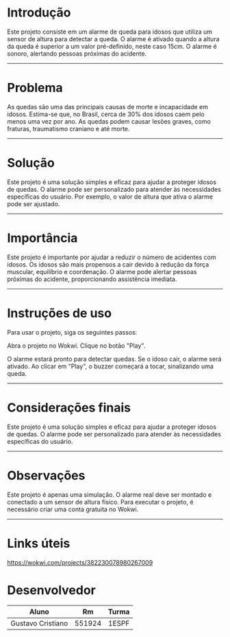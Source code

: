 # Introdução

Este projeto consiste em um alarme de queda para idosos que utiliza um sensor de altura para detectar a queda. O alarme é ativado quando a altura da queda é superior a um valor pré-definido, neste caso 15cm. O alarme é sonoro, alertando pessoas próximas do acidente.

---

# Problema

As quedas são uma das principais causas de morte e incapacidade em idosos. Estima-se que, no Brasil, cerca de 30% dos idosos caem pelo menos uma vez por ano. As quedas podem causar lesões graves, como fraturas, traumatismo craniano e até morte.

---

# Solução

Este projeto é uma solução simples e eficaz para ajudar a proteger idosos de quedas. O alarme pode ser personalizado para atender às necessidades específicas do usuário. Por exemplo, o valor de altura que ativa o alarme pode ser ajustado.

---

# Importância

Este projeto é importante por ajudar a reduzir o número de acidentes com idosos. Os idosos são mais propensos a cair devido à redução da força muscular, equilíbrio e coordenação. O alarme pode alertar pessoas próximas do acidente, proporcionando assistência imediata.

---

# Instruções de uso

Para usar o projeto, siga os seguintes passos:

Abra o projeto no Wokwi.
Clique no botão "Play".

O alarme estará pronto para detectar quedas. Se o idoso cair, o alarme será ativado.
Ao clicar em "Play", o buzzer começará a tocar, sinalizando uma queda.

---

# Considerações finais

Este projeto é uma solução simples e eficaz para ajudar a proteger idosos de quedas. O alarme pode ser personalizado para atender às necessidades específicas do usuário.

---

# Observações

Este projeto é apenas uma simulação. O alarme real deve ser montado e conectado a um sensor de altura físico.
Para executar o projeto, é necessário criar uma conta gratuita no Wokwi.

---

# Links úteis

https://wokwi.com/projects/382230078980267009

# Desenvolvedor

|       Aluno       |     Rm     |   Turma   |
| ----------------- | ---------- | --------- |
| Gustavo Cristiano |   551924   |   1ESPF   |
